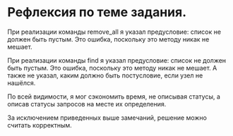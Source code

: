 # Рефлексия по теме задания.

При реализации команды remove_all я указал предусловие: список не должен быть
пустым. Это ошибка, поскольку это методу никак не мешает.

При реализации команды find я указал предусловие: список не должен быть пустым.
Это ошибка, поскольку это методу никак не мешает. А также не указал, каким
должно быть постусловие, если узел не нашёлся.

По всей видимости, я мог сэкономить время, не описывая статусы, а описав статусы
запросов на месте их определения.

За исключением приведенных выше замечаний, решение можно считать корректным.
